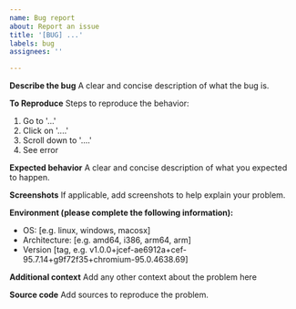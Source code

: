 ```yaml
---
name: Bug report
about: Report an issue
title: '[BUG] ...'
labels: bug
assignees: ''

---
```


**Describe the bug**
A clear and concise description of what the bug is.

**To Reproduce**
Steps to reproduce the behavior:
1. Go to '...'
2. Click on '....'
3. Scroll down to '....'
4. See error

**Expected behavior**
A clear and concise description of what you expected to happen.

**Screenshots**
If applicable, add screenshots to help explain your problem.

**Environment (please complete the following information):**
 - OS: [e.g. linux, windows, macosx]
 - Architecture: [e.g. amd64, i386, arm64, arm]
 - Version [tag, e.g. v1.0.0+jcef-ae6912a+cef-95.7.14+g9f72f35+chromium-95.0.4638.69]

**Additional context**
Add any other context about the problem here

**Source code**
Add sources to reproduce the problem.
